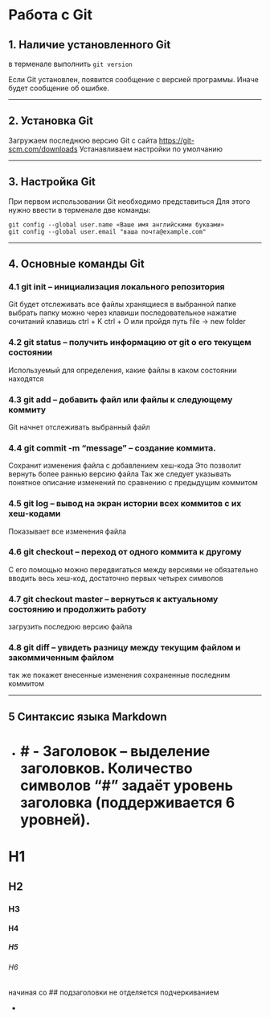 # Работа с Git

## 1. Наличие установленного Git
в терменале выполнить  `git version`

Если Git установлен, появится сообщение с версией программы. Иначе будет сообщение об ошибке.

---
## 2. Установка Git
Загружаем последнюю версию Git с сайта https://git-scm.com/downloads
Устанавливаем настройки по умолчанию

---
## 3. Настройка Git
При первом использовании Git необходимо представиться
Для этого нужно ввести в терменале две команды:
```
git config --global user.name «Ваше имя английскими буквами»
git config --global user.email "ваша почта@example.com"
```
---
## 4. Основные команды Git
### 4.1 git init – инициализация локального репозитория
 
Git будет отслеживать все файлы хранящиеся в выбранной папке 
выбрать папку можно через клавиши последовательное нажатие сочитаний клавишь ctrl + K ctrl + O или пройдя путь file -> new folder

### 4.2 git status – получить информацию от git о его текущем состоянии
Используемый для определения, какие файлы в каком состоянии находятся

### 4.3 git add – добавить файл или файлы к следующему коммиту
Git начнет отслеживать выбранный файл

### 4.4 git commit -m “message” – создание коммита.
Сохранит изменения файла с добавлением хеш-кода
Это позволит вернуть более раннью версию файла
Так же следует указывать понятное описание изменений по сравнению с предыдущим коммитом

### 4.5 git log – вывод на экран истории всех коммитов с их хеш-кодами
Показывает все изменения файла

### 4.6 git checkout – переход от одного коммита к другому
С его помощью можно передвигаться между версиями
не обязательно вводить весь хеш-код, достаточно первых четырех символов

### 4.7 git checkout master – вернуться к актуальному состоянию и продолжить работу
загрузить последюю версию файла

### 4.8 git diff – увидеть разницу между текущим файлом и закоммиченным файлом
так же покажет внесенные изменения сохраненные последним коммитом
___
## 5 Синтаксис языка Markdown
 * # # - Заголовок – выделение заголовков. Количество символов “#” задаёт уровень заголовка (поддерживается 6 уровней).
  
# H1
## H2
### H3
#### H4
##### H5
###### H6  

начиная со ## подзаголовки не отделяется подчеркиванием

* 
